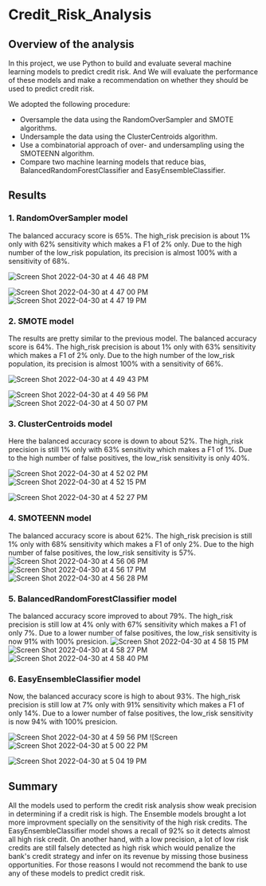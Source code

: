 # Credit_Risk_Analysis
## Overview of the analysis
In this project, we use Python to build and evaluate several machine learning models to predict credit risk. And We will evaluate 
the performance of these models and make a recommendation on whether they should be used to predict credit risk.

We adopted the following procedure:
- Oversample the data using the RandomOverSampler and SMOTE algorithms.
- Undersample the data using the ClusterCentroids algorithm.
- Use a combinatorial approach of over- and undersampling using the SMOTEENN algorithm.
- Compare two machine learning models that reduce bias, BalancedRandomForestClassifier and EasyEnsembleClassifier.

## Results
### 1. RandomOverSampler model

The balanced accuracy score is 65%.
The high_risk precision is about 1% only with 62% sensitivity which makes a F1 of 2% only.
Due to the high number of the low_risk population, its precision is almost 100% with a sensitivity of 68%.

![Screen Shot 2022-04-30 at 4 46 48 PM](https://user-images.githubusercontent.com/95242493/166125059-9874f2cc-2599-4250-86ce-11af9d833618.png)

![Screen Shot 2022-04-30 at 4 47 00 PM](https://user-images.githubusercontent.com/95242493/166125065-7fb3dacd-c63d-42bd-a088-0fa841253f57.png)
![Screen Shot 2022-04-30 at 4 47 19 PM](https://user-images.githubusercontent.com/95242493/166125068-16ee0d56-5376-49bd-9a98-fde1a7384477.png)

### 2. SMOTE model

The results are pretty similar to the previous model.
The balanced accuracy score is 64%.
The high_risk precision is about 1% only with 63% sensitivity which makes a F1 of 2% only.
Due to the high number of the low_risk population, its precision is almost 100% with a sensitivity of 66%.

![Screen Shot 2022-04-30 at 4 49 43 PM](https://user-images.githubusercontent.com/95242493/166125112-0af18521-6dda-496b-bb39-05cac07deb97.png)

![Screen Shot 2022-04-30 at 4 49 56 PM](https://user-images.githubusercontent.com/95242493/166125122-f156e4f7-9694-4208-9d04-6e6a38cb4f85.png)
![Screen Shot 2022-04-30 at 4 50 07 PM](https://user-images.githubusercontent.com/95242493/166125126-bf3dc7fb-9582-4dde-927e-5ee3abd18869.png)

### 3. ClusterCentroids model
Here the balanced accuracy score is down to about 52%.
The high_risk precision is still 1% only with 63% sensitivity which makes a F1 of 1%.
Due to the high number of false positives, the low_risk sensitivity is only 40%.

![Screen Shot 2022-04-30 at 4 52 02 PM](https://user-images.githubusercontent.com/95242493/166125165-2eff93b3-7845-48e7-9444-5b442ebf4191.png)
![Screen Shot 2022-04-30 at 4 52 15 PM](https://user-images.githubusercontent.com/95242493/166125172-dce4541e-9625-4c1c-acc6-5adc9a8dd264.png)

![Screen Shot 2022-04-30 at 4 52 27 PM](https://user-images.githubusercontent.com/95242493/166125180-aeee2fb4-01a4-4bed-89c8-64ca4a3432be.png)

### 4. SMOTEENN model

The balanced accuracy score is about 62%.
The high_risk precision is still 1% only with 68% sensitivity which makes a F1 of only 2%.
Due to the high number of false positives, the low_risk sensitivity is 57%.
![Screen Shot 2022-04-30 at 4 56 06 PM](https://user-images.githubusercontent.com/95242493/166125243-b69dbbc9-4ddb-4a61-99d5-bcbdfe65d091.png)
![Screen Shot 2022-04-30 at 4 56 17 PM](https://user-images.githubusercontent.com/95242493/166125249-4d67ec82-5667-4874-ad60-de4dfe773b45.png)
![Screen Shot 2022-04-30 at 4 56 28 PM](https://user-images.githubusercontent.com/95242493/166125253-aa39c93f-e91e-40a0-8e8e-d215f06e4e2b.png)

### 5. BalancedRandomForestClassifier model

The balanced accuracy score improved to about 79%.
The high_risk precision is still low at 4% only with 67% sensitivity which makes a F1 of only 7%.
Due to a lower number of false positives, the low_risk sensitivity is now 91% with 100% presicion.
![Screen Shot 2022-04-30 at 4 58 15 PM](https://user-images.githubusercontent.com/95242493/166125314-60acfb5e-8b9e-4b00-b413-00efbfa29fa7.png)
![Screen Shot 2022-04-30 at 4 58 27 PM](https://user-images.githubusercontent.com/95242493/166125316-b793f77f-5bd2-4678-a1d5-d8fd9655b7e7.png)
![Screen Shot 2022-04-30 at 4 58 40 PM](https://user-images.githubusercontent.com/95242493/166125322-b90cd55e-0a93-4feb-a8b7-a47755a1825a.png)

### 6. EasyEnsembleClassifier model

Now, the balanced accuracy score is high to about 93%.
The high_risk precision is still low at 7% only with 91% sensitivity which makes a F1 of only 14%.
Due to a lower number of false positives, the low_risk sensitivity is now 94% with 100% presicion.

![Screen Shot 2022-04-30 at 4 59 56 PM](https://user-images.githubusercontent.com/95242493/166125353-1ff5c71f-b67b-41ca-87ba-16322885fd7f.png)
![Screen ![Screen Shot 2022-04-30 at 5 00 22 PM](https://user-images.githubusercontent.com/95242493/166125361-a43a2f7c-1ec4-4cc6-bf83-b3262ef5d032.png)

![Screen Shot 2022-04-30 at 5 04 19 PM](https://user-images.githubusercontent.com/95242493/166125428-76dccc41-8b96-4bd6-9b06-8f1a02f68f7e.png)

## Summary
All the models used to perform the credit risk analysis show weak precision in determining if a credit risk is high.
The Ensemble models brought a lot more improvment specially on the sensitivity of the high risk credits.
The EasyEnsembleClassifier model shows a recall of 92% so it detects almost all high risk credit. On another hand, with a low precision, a lot of low risk credits are still falsely detected as high risk which would penalize the bank's credit strategy and infer on its revenue by missing those business opportunities.
For those reasons I would not recommend the bank to use any of these models to predict credit risk.



